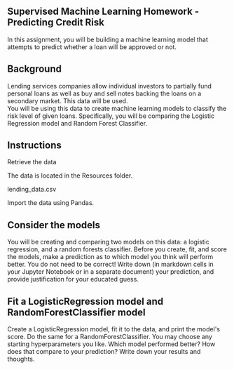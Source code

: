 Supervised Machine Learning Homework - Predicting Credit Risk
--------------------------------------------------------------
In this assignment, you will be building a machine learning model that attempts to predict whether a loan will be approved or not.

Background
--------------------------------------------------------------
Lending services companies allow individual investors to partially fund personal loans as well as buy and sell notes backing the loans on a secondary market. This data will be used.<br>
You will be using this data to create machine learning models to classify the risk level of given loans. Specifically, you will be comparing the Logistic Regression model and Random Forest Classifier.

Instructions
--------------------------------------------------------------

Retrieve the data

The data is located in the Resources folder.

lending_data.csv

Import the data using Pandas.

Consider the models
---------------------------------------------------------------

You will be creating and comparing two models on this data: a logistic regression, and a random forests classifier. Before you create, fit, and score the models, make a prediction as to which model you think will perform better. You do not need to be correct! Write down (in markdown cells in your Jupyter Notebook or in a separate document) your prediction, and provide justification for your educated guess.

Fit a LogisticRegression model and RandomForestClassifier model
----------------------------------------------------------------

Create a LogisticRegression model, fit it to the data, and print the model's score. Do the same for a RandomForestClassifier. You may choose any starting hyperparameters you like. Which model performed better? How does that compare to your prediction? Write down your results and thoughts.

